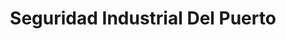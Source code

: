 ---
title: "Seguridad Industrial Del Puerto"
url: /salina-cruz/seguridad-industrial-del-puerto/
shop: comercio
---